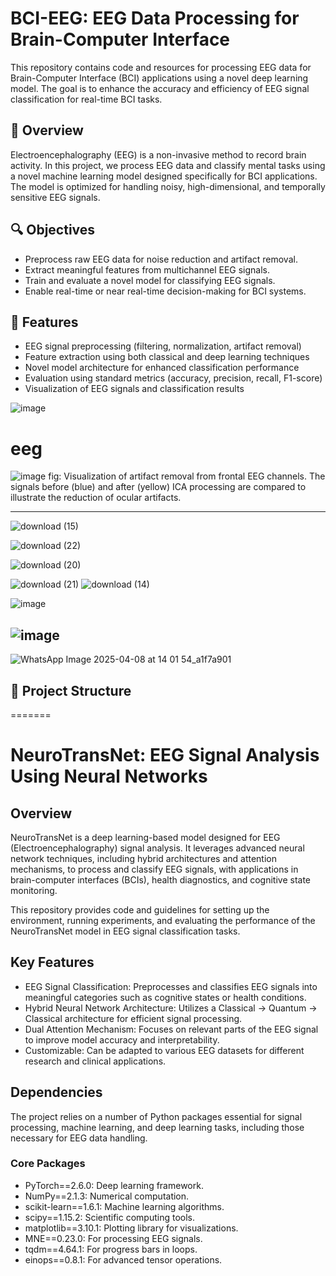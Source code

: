 # BCI-EEG: EEG Data Processing for Brain-Computer Interface

This repository contains code and resources for processing EEG data for Brain-Computer Interface (BCI) applications using a novel deep learning model. The goal is to enhance the accuracy and efficiency of EEG signal classification for real-time BCI tasks.

## 🧠 Overview

Electroencephalography (EEG) is a non-invasive method to record brain activity. In this project, we process EEG data and classify mental tasks using a novel machine learning model designed specifically for BCI applications. The model is optimized for handling noisy, high-dimensional, and temporally sensitive EEG signals.

## 🔍 Objectives

- Preprocess raw EEG data for noise reduction and artifact removal.
- Extract meaningful features from multichannel EEG signals.
- Train and evaluate a novel model for classifying EEG signals.
- Enable real-time or near real-time decision-making for BCI systems.

## 🚀 Features

- EEG signal preprocessing (filtering, normalization, artifact removal)
- Feature extraction using both classical and deep learning techniques
- Novel model architecture for enhanced classification performance
- Evaluation using standard metrics (accuracy, precision, recall, F1-score)
- Visualization of EEG signals and classification results



![image](https://github.com/user-attachments/assets/24c62527-ee2f-4db6-abc6-b632a0ce21fe)

# eeg

![image](https://github.com/user-attachments/assets/99d8b62b-955c-4d7f-af7a-1d480221d250)
fig: Visualization of artifact removal from frontal EEG channels.
The signals before (blue) and after (yellow) ICA processing are compared
to illustrate the reduction of ocular artifacts.

---

![download (15)](https://github.com/user-attachments/assets/f8d7e24d-2f2c-43c6-8f25-a76630d02f54)

![download (22)](https://github.com/user-attachments/assets/17444056-785f-42e6-9d48-1da5850fbbf8)

![download (20)](https://github.com/user-attachments/assets/2f2d507c-351e-42bf-9efb-f58954acffa2)

![download (21)](https://github.com/user-attachments/assets/ea0f3702-4bc0-4d0d-bc09-dddbd86f2c2d)
![download (14)](https://github.com/user-attachments/assets/8aee9700-7a9b-46ae-b553-77e346bf4e6c)

![image](https://github.com/user-attachments/assets/301f9e3e-0969-40ed-bb6d-2bbf6d03d885)

![image](https://github.com/user-attachments/assets/8257c725-d247-459c-9842-4476ef7bf713)
------------------
![WhatsApp Image 2025-04-08 at 14 01 54_a1f7a901](https://github.com/user-attachments/assets/b24c9895-ce76-466f-b2f4-f3d91b6fb6d2)

## 📁 Project Structure

=======
# NeuroTransNet: EEG Signal Analysis Using Neural Networks

## Overview
NeuroTransNet is a deep learning-based model designed for EEG (Electroencephalography) signal analysis. It leverages advanced neural network techniques, including hybrid architectures and attention mechanisms, to process and classify EEG signals, with applications in brain-computer interfaces (BCIs), health diagnostics, and cognitive state monitoring.

This repository provides code and guidelines for setting up the environment, running experiments, and evaluating the performance of the NeuroTransNet model in EEG signal classification tasks.

## Key Features

- EEG Signal Classification: Preprocesses and classifies EEG signals into meaningful categories such as cognitive states or health conditions.
- Hybrid Neural Network Architecture: Utilizes a Classical -> Quantum -> Classical architecture for efficient signal processing.
- Dual Attention Mechanism: Focuses on relevant parts of the EEG signal to improve model accuracy and interpretability.
- Customizable: Can be adapted to various EEG datasets for different research and clinical applications.

## Dependencies

The project relies on a number of Python packages essential for signal processing, machine learning, and deep learning tasks, including those necessary for EEG data handling.

### Core Packages
- PyTorch==2.6.0: Deep learning framework.
- NumPy==2.1.3: Numerical computation.
- scikit-learn==1.6.1: Machine learning algorithms.
- scipy==1.15.2: Scientific computing tools.
- matplotlib==3.10.1: Plotting library for visualizations.
- MNE==0.23.0: For processing EEG signals.
- tqdm==4.64.1: For progress bars in loops.
- einops==0.8.1: For advanced tensor operations.
